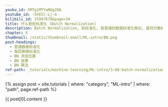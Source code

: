 ```yaml
---
youku_id: XMTg1MTYwNDg2OA
youtube_id: -5hESl-Lj-4
bilibili_id: 15997678&page=34
title: 什么是批标准化 (Batch Normalization)
description: Batch Normalization, 批标准化, 和普通的数据标准化类似, 是将分散的数据统一的一种做法, 也是优化神经网络的一种方法. 在之前 Normalization 的简介视频中我们一提到, 具有统一规格的数据, 能让机器学习更容易学习到数据之中的规律.
chapter: 5
thumbnail: /static/thumbnail-small/ML-intro/BN.png
post-headings:
  - 普通数据标准化
  - 每层都做标准化
  - BN 添加位置
  - BN 效果
  - BN 算法
ref-path: _tutorials/machine-learning/ML-intro/3-08-batch-normalization.md
---
```



{% assign post = site.tutorials | where: "category", "ML-intro" | where: "path", page.ref-path %}

{{ post[0].content }}